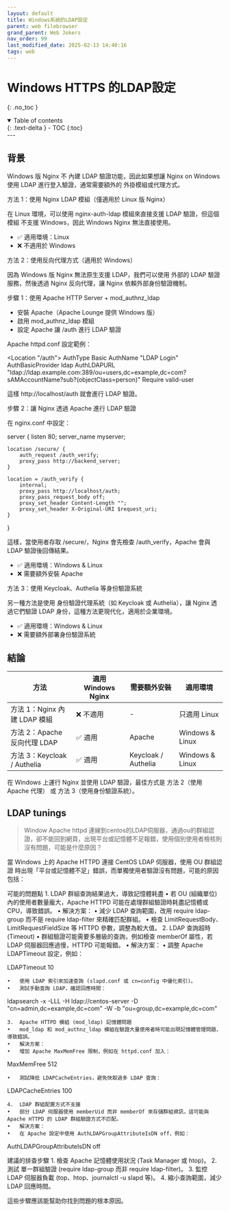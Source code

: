```yaml
---
layout: default
title: Windows系統的LDAP設定
parent: web filebrowser
grand_parent: Web Jokers
nav_order: 99
last_modified_date: 2025-02-13 14:40:16
tags: web
---
```


#  Windows HTTPS 的LDAP設定
{: .no_toc }

<details open markdown="block">
  <summary>
    Table of contents
  </summary>
  {: .text-delta }
- TOC
{:toc}
</details>
---

## 背景

Windows 版 Nginx 不 內建 LDAP 驗證功能，因此如果想讓 Nginx on Windows 使用 LDAP 進行登入驗證，通常需要額外的 外掛模組或代理方式。

方法 1：使用 Nginx LDAP 模組（僅適用於 Linux 版 Nginx）

在 Linux 環境，可以使用 nginx-auth-ldap 模組來直接支援 LDAP 驗證，但這個模組 不支援 Windows，因此 Windows Nginx 無法直接使用。

- ✅ 適用環境：Linux
- ❌ 不適用於 Windows

方法 2：使用反向代理方式（適用於 Windows）

因為 Windows 版 Nginx 無法原生支援 LDAP，我們可以使用 外部的 LDAP 驗證服務，然後透過 Nginx 反向代理，讓 Nginx 依賴外部身份驗證機制。

步驟 1：使用 Apache HTTP Server + mod_authnz_ldap
- 安裝 Apache（Apache Lounge 提供 Windows 版）
- 啟用 mod_authnz_ldap 模組
- 設定 Apache 讓 /auth 進行 LDAP 驗證

Apache httpd.conf 設定範例：

<Location "/auth">
    AuthType Basic
    AuthName "LDAP Login"
    AuthBasicProvider ldap
    AuthLDAPURL "ldap://ldap.example.com:389/ou=users,dc=example,dc=com?sAMAccountName?sub?(objectClass=person)"
    Require valid-user
</Location>

這樣 http://localhost/auth 就會進行 LDAP 驗證。

步驟 2：讓 Nginx 透過 Apache 進行 LDAP 驗證

在 nginx.conf 中設定：

server {
    listen 80;
    server_name myserver;

    location /secure/ {
        auth_request /auth_verify;
        proxy_pass http://backend_server;
    }

    location = /auth_verify {
        internal;
        proxy_pass http://localhost/auth;
        proxy_pass_request_body off;
        proxy_set_header Content-Length "";
        proxy_set_header X-Original-URI $request_uri;
    }
}

這樣，當使用者存取 /secure/，Nginx 會先檢查 /auth_verify，Apache 會與 LDAP 驗證後回傳結果。

- ✅ 適用環境：Windows & Linux
- ❌ 需要額外安裝 Apache

方法 3：使用 Keycloak、Authelia 等身份驗證系統

另一種方法是使用 身份驗證代理系統（如 Keycloak 或 Authelia），讓 Nginx 透過它們驗證 LDAP 身份，這種方法更現代化，適用於企業環境。

- ✅ 適用環境：Windows & Linux
- ❌ 需要額外部署身份驗證系統

## 結論

方法|適用 Windows Nginx|需要額外安裝|適用環境
-|-|-|-|
方法 1：Nginx 內建 LDAP 模組|❌ 不適用|-|只適用 Linux
方法 2：Apache 反向代理 LDAP	|✅ 適用	|Apache|Windows & Linux
方法 3：Keycloak / Authelia	|✅ 適用	|Keycloak / Authelia|Windows & Linux

在 Windows 上運行 Nginx 並使用 LDAP 驗證，最佳方式是 方法 2（使用 Apache 代理） 或 方法 3（使用身份驗證系統）。

## LDAP tunings

> Window Apache httpd 連線到centos的LDAP伺服器，通過ou的群組認證，卻不能回到網頁，出現平台或記憶體不足報錯，使用個別使用者檢核則沒有問題，可能是什麼原因？

當 Windows 上的 Apache HTTPD 連接 CentOS LDAP 伺服器，使用 OU 群組認證 時出現「平台或記憶體不足」錯誤，而單獨使用者驗證沒有問題，可能的原因包括：

可能的問題點
	1.	LDAP 群組查詢結果過大，導致記憶體耗盡
	•	若 OU (組織單位) 內的使用者數量龐大，Apache HTTPD 可能在處理群組驗證時耗盡記憶體或 CPU，導致錯誤。
	•	解決方案：
	•	減少 LDAP 查詢範圍，改用 require ldap-group 而不是 require ldap-filter 來精確匹配群組。
	•	檢查 LimitRequestBody、LimitRequestFieldSize 等 HTTPD 參數，調整為較大值。
	2.	LDAP 查詢超時 (Timeout)
	•	群組驗證可能需要多層級的查詢，例如檢查 memberOf 屬性，若 LDAP 伺服器回應過慢，HTTPD 可能報錯。
	•	解決方案：
	•	調整 Apache LDAPTimeout 設定，例如：

LDAPTimeout 10


	•	使用 LDAP 索引來加速查詢 (slapd.conf 或 cn=config 中優化索引)。
	•	測試手動查詢 LDAP，確認回應時間：

ldapsearch -x -LLL -H ldap://centos-server -D "cn=admin,dc=example,dc=com" -W -b "ou=group,dc=example,dc=com"


	3.	Apache HTTPD 模組 (mod_ldap) 記憶體問題
	•	mod_ldap 和 mod_authnz_ldap 模組在驗證大量使用者時可能出現記憶體管理問題，導致錯誤。
	•	解決方案：
	•	增加 Apache MaxMemFree 限制，例如在 httpd.conf 加入：

MaxMemFree 512


	•	測試降低 LDAPCacheEntries，避免快取過多 LDAP 查詢：

LDAPCacheEntries 100


	4.	LDAP 群組配置方式不支援
	•	部分 LDAP 伺服器使用 memberUid 而非 memberOf 來存儲群組資訊，這可能與 Apache HTTPD 的 LDAP 群組驗證方式不匹配。
	•	解決方案：
	•	在 Apache 設定中使用 AuthLDAPGroupAttributeIsDN off，例如：

AuthLDAPGroupAttributeIsDN off



建議的排查步驟
	1.	檢查 Apache 記憶體使用狀況 (Task Manager 或 htop)。
	2.	測試 單一群組驗證 (require ldap-group 而非 require ldap-filter)。
	3.	監控 LDAP 伺服器負載 (top、htop、journalctl -u slapd 等)。
	4.	縮小查詢範圍，減少 LDAP 回應時間。

這些步驟應該能幫助你找到問題的根本原因。

